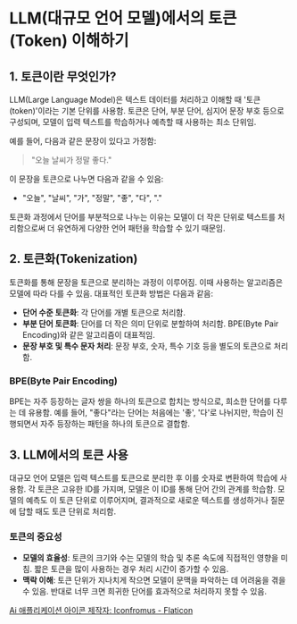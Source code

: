 # LLM(대규모 언어 모델)에서의 토큰(Token) 이해하기

## 1. 토큰이란 무엇인가?

LLM(Large Language Model)은 텍스트 데이터를 처리하고 이해할 때 '토큰(token)'이라는 기본 단위를 사용함. 토큰은 단어, 부분 단어, 심지어 문장 부호 등으로 구성되며, 모델이 입력 텍스트를 학습하거나 예측할 때 사용하는 최소 단위임.

예를 들어, 다음과 같은 문장이 있다고 가정함:
> "오늘 날씨가 정말 좋다."

이 문장을 토큰으로 나누면 다음과 같을 수 있음:
- "오늘", "날씨", "가", "정말", "좋", "다", "."

토큰화 과정에서 단어를 부분적으로 나누는 이유는 모델이 더 작은 단위로 텍스트를 처리함으로써 더 유연하게 다양한 언어 패턴을 학습할 수 있기 때문임.

## 2. 토큰화(Tokenization)

토큰화를 통해 문장을 토큰으로 분리하는 과정이 이루어짐. 이때 사용하는 알고리즘은 모델에 따라 다를 수 있음. 대표적인 토큰화 방법은 다음과 같음:

- **단어 수준 토큰화**: 각 단어를 개별 토큰으로 처리함.
- **부분 단어 토큰화**: 단어를 더 작은 의미 단위로 분할하여 처리함. BPE(Byte Pair Encoding)와 같은 알고리즘이 대표적임.
- **문장 부호 및 특수 문자 처리**: 문장 부호, 숫자, 특수 기호 등을 별도의 토큰으로 처리함.

### BPE(Byte Pair Encoding)
BPE는 자주 등장하는 글자 쌍을 하나의 토큰으로 합치는 방식으로, 희소한 단어를 다루는 데 유용함. 예를 들어, "좋다"라는 단어는 처음에는 '좋', '다'로 나뉘지만, 학습이 진행되면서 자주 등장하는 패턴을 하나의 토큰으로 결합함.

## 3. LLM에서의 토큰 사용

대규모 언어 모델은 입력 텍스트를 토큰으로 분리한 후 이를 숫자로 변환하여 학습에 사용함. 각 토큰은 고유한 ID를 가지며, 모델은 이 ID를 통해 단어 간의 관계를 학습함. 모델의 예측도 이 토큰 단위로 이루어지며, 결과적으로 새로운 텍스트를 생성하거나 질문에 답할 때도 토큰 단위로 처리함.

### 토큰의 중요성
- **모델의 효율성**: 토큰의 크기와 수는 모델의 학습 및 추론 속도에 직접적인 영향을 미침. 짧은 토큰을 많이 사용하는 경우 처리 시간이 증가할 수 있음.
- **맥락 이해**: 토큰 단위가 지나치게 작으면 모델이 문맥을 파악하는 데 어려움을 겪을 수 있음. 반대로 너무 크면 희귀한 단어를 효과적으로 처리하지 못할 수 있음.

<a href="https://www.flaticon.com/kr/free-icons/ai-" title="ai 애플리케이션 아이콘">Ai 애플리케이션 아이콘 제작자: Iconfromus - Flaticon</a>